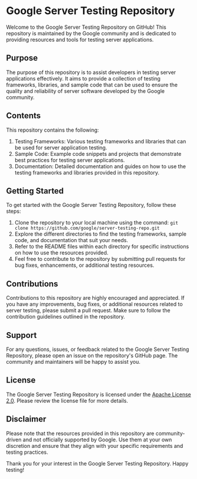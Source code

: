 
# Google Server Testing Repository
 
Welcome to the Google Server Testing Repository on GitHub! This repository is maintained by the Google community and is dedicated to providing resources and tools for testing server applications.

## Purpose
The purpose of this repository is to assist developers in testing server applications effectively. It aims to provide a collection of testing frameworks, libraries, and sample code that can be used to ensure the quality and reliability of server software developed by the Google community.

## Contents
This repository contains the following:

1. Testing Frameworks: Various testing frameworks and libraries that can be used for server application testing.
2. Sample Code: Example code snippets and projects that demonstrate best practices for testing server applications.
3. Documentation: Detailed documentation and guides on how to use the testing frameworks and libraries provided in this repository.

## Getting Started
To get started with the Google Server Testing Repository, follow these steps:

1. Clone the repository to your local machine using the command: `git clone https://github.com/google/server-testing-repo.git`
2. Explore the different directories to find the testing frameworks, sample code, and documentation that suit your needs.
3. Refer to the README files within each directory for specific instructions on how to use the resources provided.
4. Feel free to contribute to the repository by submitting pull requests for bug fixes, enhancements, or additional testing resources.

## Contributions
Contributions to this repository are highly encouraged and appreciated. If you have any improvements, bug fixes, or additional resources related to server testing, please submit a pull request. Make sure to follow the contribution guidelines outlined in the repository.

## Support
For any questions, issues, or feedback related to the Google Server Testing Repository, please open an issue on the repository's GitHub page. The community and maintainers will be happy to assist you.

## License
The Google Server Testing Repository is licensed under the [Apache License 2.0](https://www.apache.org/licenses/LICENSE-2.0). Please review the license file for more details.

## Disclaimer
Please note that the resources provided in this repository are community-driven and not officially supported by Google. Use them at your own discretion and ensure that they align with your specific requirements and testing practices.

Thank you for your interest in the Google Server Testing Repository. Happy testing!
